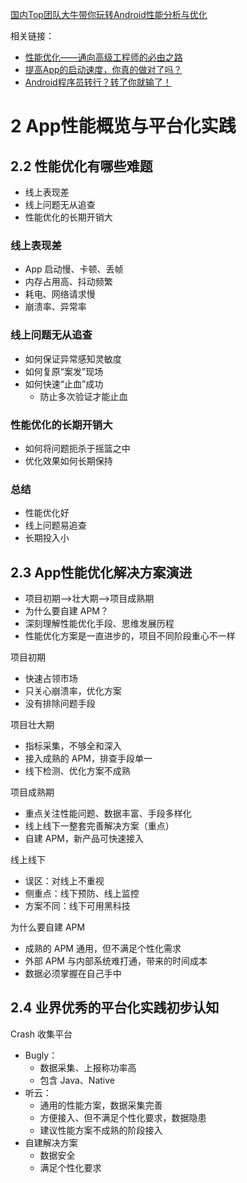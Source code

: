 [国内Top团队大牛带你玩转Android性能分析与优化](https://coding.imooc.com/class/308.html)

相关链接：

- [性能优化——通向高级工程师的必由之路](https://www.imooc.com/article/271497)
- [提高App的启动速度，你真的做对了吗？](https://www.imooc.com/article/281841)
- [Android程序员转行？转了你就输了！](https://www.imooc.com/article/283403)

# 2 App性能概览与平台化实践

## 2.2 性能优化有哪些难题

- 线上表现差
- 线上问题无从追查
- 性能优化的长期开销大

### 线上表现差

- App 启动慢、卡顿、丢帧
- 内存占用高、抖动频繁
- 耗电、网络请求慢
- 崩溃率、异常率

### 线上问题无从追查

- 如何保证异常感知灵敏度
- 如何复原“案发”现场
- 如何快速“止血”成功
  - 防止多次验证才能止血

### 性能优化的长期开销大

- 如何将问题扼杀于摇篮之中
- 优化效果如何长期保持

### 总结

- 性能优化好
- 线上问题易追查
- 长期投入小

## 2.3 App性能优化解决方案演进

- 项目初期-->壮大期-->项目成熟期
- 为什么要自建 APM？
- 深刻理解性能优化手段、思维发展历程
- 性能优化方案是一直进步的，项目不同阶段重心不一样

项目初期

- 快速占领市场
- 只关心崩溃率，优化方案
- 没有排除问题手段

项目壮大期

- 指标采集，不够全和深入
- 接入成熟的 APM，排查手段单一
- 线下检测、优化方案不成熟

项目成熟期

- 重点关注性能问题、数据丰富、手段多样化
- 线上线下一整套完善解决方案（重点）
- 自建 APM，新产品可快速接入

线上线下

- 误区：对线上不重视
- 侧重点：线下预防、线上监控
- 方案不同：线下可用黑科技

为什么要自建 APM

- 成熟的 APM 通用，但不满足个性化需求
- 外部 APM 与内部系统难打通，带来的时间成本
- 数据必须掌握在自己手中

## 2.4 业界优秀的平台化实践初步认知

Crash 收集平台

- Bugly：
  - 数据采集、上报称功率高
  - 包含 Java、Native
- 听云：
  - 通用的性能方案，数据采集完善
  - 方便接入、但不满足个性化要求，数据隐患
  - 建议性能方案不成熟的阶段接入
- 自建解决方案
  - 数据安全
  - 满足个性化要求